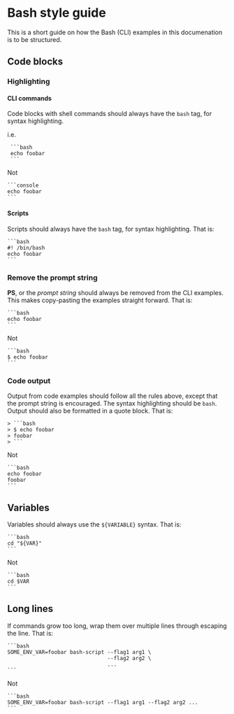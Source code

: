 # Bash style guide

This is a short guide on how the Bash (CLI) examples in this documenation is to
be structured.

## Code blocks

### Highlighting

#### CLI commands

Code blocks with shell commands should always have the `bash` tag, for syntax highlighting.

i.e.

```````
 ```bash
 echo foobar
 ```
```````

Not

``````
```console
echo foobar
```
``````

#### Scripts

Scripts should always have the `bash` tag, for syntax highlighting. That is:

```````
```bash
#! /bin/bash
echo foobar
```
```````

### Remove the prompt string

__PS__, or the _prompt string_ should always be removed from the CLI examples.
This makes copy-pasting the examples straight forward. That is:

```````
```bash
echo foobar
```
```````

Not

```````
```bash
$ echo foobar
```
```````

### Code output

Output from code examples should follow all the rules above, except that the
prompt string is encouraged. The syntax highlighting should be `bash`.
Output should also be formatted in a quote block. That is:

```````
> ```bash
> $ echo foobar
> foobar
> ```
```````

Not

```````
```bash
echo foobar
foobar
```
```````


## Variables

Variables should always use the `${VARIABLE}` syntax. That is:

```````
```bash
cd "${VAR}"
```
```````

Not

```````
```bash
cd $VAR
```
```````

## Long lines

If commands grow too long, wrap them over multiple lines through escaping the line. That is:

```````
```bash
SOME_ENV_VAR=foobar bash-script --flag1 arg1 \
                                --flag2 arg2 \
                                ...
```
```````

Not

```````
```bash
SOME_ENV_VAR=foobar bash-script --flag1 arg1 --flag2 arg2 ...
```
```````

